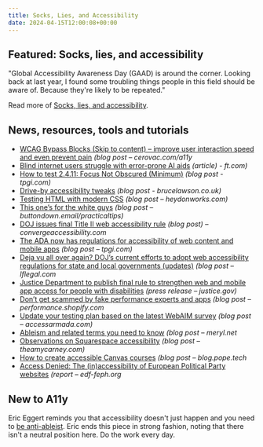 ```yaml
---
title: Socks, Lies, and Accessibility
date: 2024-04-15T12:00:08+00:00
---
```


## Featured: Socks, lies, and accessibility

"Global Accessibility Awareness Day (GAAD) is around the corner. Looking back at last year, I found some troubling things people in this field should be aware of. Because they're likely to be repeated."

Read more of [Socks, lies, and accessibility](https://janmaarten.com/gaad-2023/).

## News, resources, tools and tutorials

- [WCAG Bypass Blocks (Skip to content) – improve user interaction speed and even prevent pain](https://cerovac.com/a11y/2024/04/wcag-bypass-blocks-skip-to-content-improve-user-interaction-speed-and-even-prevent-pain/) *(blog post – cerovac.com/a11y*
- [Blind internet users struggle with error-prone AI aids](https://www.ft.com/content/3c877c55-b698-43da-a222-8ae183f53078?accessToken=zwAGFX3gMd8gkc88h3xVtphD2tOiIorhg_UweA.MEQCIDGz2yMno2XYTXgK5QdPOjLiQHfD04k5XYFPQn_UjgVbAiAoxbj52bXBd5ilNPVdauz75AxGmDaH4-aufqYtw3CmPQ&sharetype=gift&token=66604dfe-fe8c-45e2-8ab3-901b8b00cc57) *(article) - ft.com)*
- [How to test 2.4.11: Focus Not Obscured (Minimum)](https://www.tpgi.com/how-to-test-2-4-11-focus-not-obscured-minimum/) *(blog post - tpgi.com)*
- [Drive-by accessibility tweaks](https://brucelawson.co.uk/2024/drive-by-accessibility-tweaks/) *(blog post - brucelawson.co.uk)*
- [Testing HTML with modern CSS](https://heydonworks.com/article/testing-html-with-modern-css/) *(blog post – heydonworks.com)*
- [This one’s for the white guys](https://buttondown.email/practicaltips/archive/this-ones-for-the-white-guys/) *(blog post – buttondown.email/practicaltips)*
- [DOJ issues final Title II web accessibility rule](https://convergeaccessibility.com/2024/04/08/final_title_ii_rule/) *(blog post) – convergeaccessibility.com*
- [The ADA now has regulations for accessibility of web content and mobile apps](https://www.tpgi.com/the-ada-now-has-regulations-for-accessibility-of-web-content-and-mobile-apps/) *(blog post – tpgi.com)*
- [Deja vu all over again? DOJ’s current efforts to adopt web accessibility regulations for state and local governments (updates)](https://www.lflegal.com/2022/08/doj-web-regs-announce/#article-updates) *(blog post – lflegal.com*
- [Justice Department to publish final rule to strengthen web and mobile app access for people with disabilities](https://www.justice.gov/opa/pr/justice-department-publish-final-rule-strengthen-web-and-mobile-app-access-people) *(press release – justice.gov)*
- [Don’t get scammed by fake performance experts and apps](https://performance.shopify.com/blogs/blog/don-t-get-scammed-by-fake-performance-experts-and-apps) *(blog post – performance.shopify.com*
- [Update your testing plan based on the latest WebAIM survey](https://www.accessarmada.com/blog/update-your-testing-plan-based-on-the-latest-webaim-survey/) *(blog post – accessarmada.com)*
- [Ableism and related terms you need to know](https://meryl.net/ableism-microaggressions/) *(blog post – meryl.net*
- [Observations on Squarespace accessibility](https://theamycarney.com/2024/04/02/observations-on-squarespace-accessibility/) *(blog post – theamycarney.com)*
- [How to create accessible Canvas courses](https://blog.pope.tech/2024/04/10/how-to-create-accessible-canvas-courses/) *(blog post – blog.pope.tech*
- [Access Denied: The (in)accessibility of European Political Party websites](https://www.edf-feph.org/publications/access-denied-the-inaccessibility-of-european-political-party-websites/) *(report – edf-feph.org*

## New to A11y

Eric Eggert reminds you that accessibility doesn't just happen and you need to [be anti-ableist](https://yatil.net/blog/be-anti-ableist). Eric ends this piece in strong fashion, noting that there isn't a neutral position here. Do the work every day.
